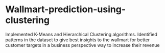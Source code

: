 # Wallmart-prediction-using-clustering
Implemented K-Means and Hierarchical Clustering algorithms.
Identified patterns in the dataset to give best insights to the wallmart for better customer targets in a business perspective way to increase their revenue

